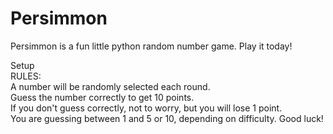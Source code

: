 # Persimmon
Persimmon is a fun little python random number game. Play it today!  
  
Setup  
RULES:  
A number will be randomly selected each round.  
Guess the number correctly to get 10 points.  
If you don't guess correctly, not to worry, but you will lose 1 point.  
You are guessing between 1 and 5 or 10, depending on difficulty.
Good luck!
